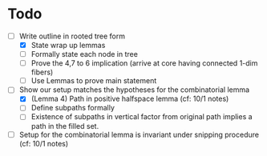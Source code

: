 # Todo
- [ ] Write outline in rooted tree form
    - [x] State wrap up lemmas
    - [ ] Formally state each node in tree
    - [ ] Prove the 4,7 to 6 implication (arrive at core having connected 1-dim fibers)
    - [ ] Use Lemmas to prove main statement
- [ ] Show our setup matches the hypotheses for the combinatorial lemma
    - [x] (Lemma 4) Path in positive halfspace lemma (cf: 10/1 notes)
    - [ ] Define subpaths formally
    - [ ] Existence of subpaths in vertical factor from original path implies a path in the filled set.
- [ ] Setup for the combinatorial lemma is invariant under snipping procedure (cf: 10/1 notes)
